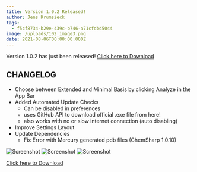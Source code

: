 ```yaml
---
title: Version 1.0.2 Released!
author: Jens Krumsieck
tags:
  - f5cf8734-b29e-439c-b746-a71cfdbd5044
image: /uploads/102_image3.png
date: 2021-08-06T00:00:00.000Z
---
```

Version 1.0.2 has just been released!
[Click here to Download](https://github.com/JensKrumsieck/PorphyStruct/releases/tag/v1.0.2)

## CHANGELOG
* Choose between Extended and Minimal Basis by clicking Analyze in the App Bar
* Added Automated Update Checks 
    * Can be disabled in preferences
    * uses GitHub API to download official .exe file from here!
    * also works with no or slow internet connection (auto disabling)
* Improve Settings Layout
* Update Dependencies
    * Fix Error with Mercury generated pdb files (ChemSharp 1.0.10)



![Screenshot](/uploads/102_image1.png)
![Screenshot](/uploads/102_image2.png)
![Screenshot](/uploads/102_image3.png)

[Click here to Download](https://github.com/JensKrumsieck/PorphyStruct/releases/tag/v1.0.2)